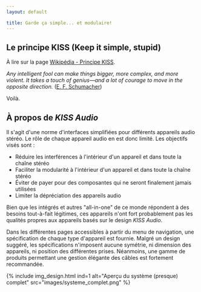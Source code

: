 ```yaml
---
layout: default

title: Garde ça simple... et modulaire!
---
```


## Le principe KISS (Keep it simple, stupid)

À lire sur la page [Wikipédia - Principe KISS](https://fr.wikipedia.org/wiki/Principe_KISS).

*Any intelligent fool can make things bigger, more complex, and more violent.
It takes a touch of genius—and a lot of courage to move in the opposite direction.*
([E. F. Schumacher](https://en.wikiquote.org/wiki/E._F._Schumacher))

Voilà.


## À propos de *KISS Audio*

Il s'agit d'une norme d'interfaces simplifiées pour différents appareils audio stéréo.
Le rôle de chaque appareil audio en est donc limité. Les objectifs visés sont :

* Réduire les interférences à l'intérieur d'un appareil et dans toute la chaîne stéréo
* Faciliter la modularité à l'intérieur d'un appareil et dans toute la chaîne stéréo
* Éviter de payer pour des composantes qui ne seront finalement jamais utilisées
* Limiter la dépréciation des appareils audio

Bien que les intégrés et autres "all-in-one" de ce monde répondent à des besoins tout-à-fait
légitimes, ces appareils n'ont fort probablement pas les qualités propres aux appareils
basés sur le design *KISS Audio*.

Dans les différentes pages accessibles à partir du menu de navigation, une spécification
de chaque type d'appareil est fournie. Malgré un design suggéré, les spécifications
n'imposent aucune symétrie, ni dimension des appareils, ni position des différentes prises.
Néanmoins, une gamme de produits permettant une gestion élégante des câbles est
fortement recommandée.

{% include img_design.html ind=1 alt="Aperçu du système (presque) complet" src="images/systeme_complet.png" %}
